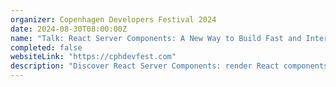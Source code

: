 ```yaml
---
organizer: Copenhagen Developers Festival 2024
date: 2024-08-30T08:00:00Z
name: "Talk: React Server Components: A New Way to Build Fast and Interactive Web Apps"
completed: false
websiteLink: "https://cphdevfest.com"
description: "Discover React Server Components: render React components on the server, stream them to the client, and build rich, interactive web interfaces with minimal client-side code. Learn how they work, and their benefits over traditional approaches, see real-world examples, and get best practices for adopting them in your projects."
---
```

